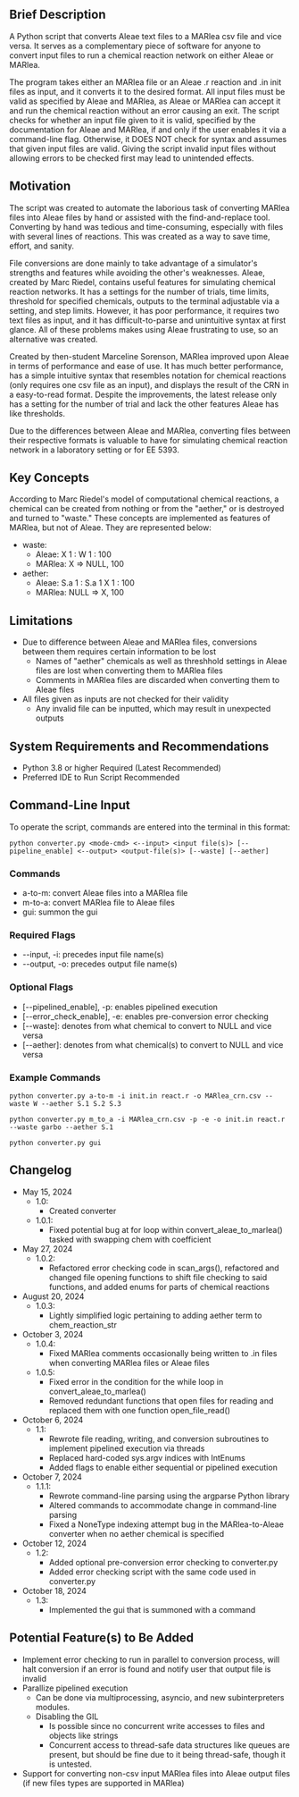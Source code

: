 ## Brief Description
A Python script that converts Aleae text files to a MARlea csv file and vice versa. It serves as a complementary piece of software for anyone to convert input files to run a chemical reaction network on either Aleae or MARlea. 

The program takes either an MARlea file or an Aleae .r reaction and .in init files as input, and it converts it to the desired format. All input files must be valid as specified by Aleae and MARlea, as Aleae or MARlea can accept it and run the chemical reaction without an error causing an exit. The script checks for whether an input file given to it is valid, specified by the documentation for Aleae and MARlea, if and only if the user enables it via a command-line flag. Otherwise, it DOES NOT check for syntax and assumes that given input files are valid. Giving the script invalid input files without allowing errors to be checked first may lead to unintended effects.

## Motivation
The script was created to automate the laborious task of converting MARlea files into Aleae files by hand or assisted with the find-and-replace tool. Converting by hand was tedious and time-consuming, especially with files with several lines of reactions. This was created as a way to save time, effort, and sanity. 

File conversions are done mainly to take advantage of a simulator's strengths and features while avoiding the other's weaknesses. Aleae, created by Marc Riedel, contains useful features for simulating chemical reaction networks. It has a settings for the number of trials, time limits, threshold for specified chemicals, outputs to the terminal adjustable via a setting, and step limits. However, it has poor performance, it requires two text files as input, and it has difficult-to-parse and unintuitive syntax at first glance. All of these problems makes using Aleae frustrating to use, so an alternative was created. 

Created by then-student Marceline Sorenson, MARlea improved upon Aleae in terms of performance and ease of use. It has much better performance, has a simple intuitive syntax that resembles notation for chemical reactions (only requires one csv file as an input), and displays the result of the CRN in a easy-to-read format. Despite the improvements, the latest release only has a setting for the number of trial and lack the other features Aleae has like thresholds.

Due to the differences between Aleae and MARlea, converting files between their respective formats is valuable to have for simulating chemical reaction network in a laboratory setting or for EE 5393.

## Key Concepts
According to Marc Riedel's model of computational chemical reactions, a chemical can be created from nothing or from the "aether," or is destroyed and turned to "waste." These concepts are implemented as features of MARlea, but not of Aleae. They are represented below:
* waste: 
  * Aleae: X 1 : W 1 : 100
  * MARlea: X => NULL, 100
* aether:
  * Aleae: S.a 1 : S.a 1 X 1 : 100
  * MARlea: NULL => X, 100

## Limitations 
* Due to difference between Aleae and MARlea files, conversions between them requires certain information to be lost
  * Names of "aether" chemicals as well as threshhold settings in Aleae files are lost when converting them to MARlea files
  * Comments in MARlea files are discarded when converting them to Aleae files
* All files given as inputs are not checked for their validity
  * Any invalid file can be inputted, which may result in unexpected outputs

## System Requirements and Recommendations
* Python 3.8 or higher Required (Latest Recommended)
* Preferred IDE to Run Script Recommended
 
## Command-Line Input
To operate the script, commands are entered into the terminal in this format:

```python converter.py <mode-cmd> <--input> <input file(s)> [--pipeline_enable] <--output> <output-file(s)> [--waste] [--aether]```

### Commands
* a-to-m: convert Aleae files into a MARlea file
* m-to-a: convert MARlea file to Aleae files
* gui: summon the gui

### Required Flags
* --input, -i: precedes input file name(s)
* --output, -o: precedes output file name(s)

### Optional Flags
* [--pipelined_enable], -p: enables pipelined execution
* [--error_check_enable], -e: enables pre-conversion error checking
* [--waste]: denotes from what chemical to convert to NULL and vice versa
* [--aether]: denotes from what chemical(s) to convert to NULL and vice versa

### Example Commands
```python converter.py a-to-m -i init.in react.r -o MARlea_crn.csv --waste W --aether S.1 S.2 S.3```

```python converter.py m_to_a -i MARlea_crn.csv -p -e -o init.in react.r --waste garbo --aether S.1```

```python converter.py gui```

## Changelog
* May 15, 2024
  * 1.0: 
    * Created converter
  * 1.0.1: 
    * Fixed potential bug at for loop within convert_aleae_to_marlea() tasked with swapping chem with coefficient
* May 27, 2024
  * 1.0.2: 
    * Refactored error checking code in scan_args(), refactored and changed file opening functions to shift file checking to said functions, and added enums for parts of chemical reactions
* August 20, 2024
  * 1.0.3: 
    * Lightly simplified logic pertaining to adding aether term to chem_reaction_str
* October 3, 2024
  * 1.0.4: 
    * Fixed MARlea comments occasionally being written to .in files when converting MARlea files or Aleae files
  * 1.0.5:
    * Fixed error in the condition for the while loop in convert_aleae_to_marlea()
    * Removed redundant functions that open files for reading and replaced them with one function open_file_read()
* October 6, 2024
  * 1.1: 
    * Rewrote file reading, writing, and conversion subroutines to implement pipelined execution via threads
    * Replaced hard-coded sys.argv indices with IntEnums
    * Added flags to enable either sequential or pipelined execution
* October 7, 2024
  * 1.1.1:
    * Rewrote command-line parsing using the argparse Python library
    * Altered commands to accommodate change in command-line parsing
    * Fixed a NoneType indexing attempt bug in the MARlea-to-Aleae converter when no aether chemical is specified
* October 12, 2024
  * 1.2: 
    * Added optional pre-conversion error checking to converter.py 
    * Added error checking script with the same code used in converter.py
* October 18, 2024
  * 1.3:
    * Implemented the gui that is summoned with a command

## Potential Feature(s) to Be Added
* Implement error checking to run in parallel to conversion process, will halt conversion if an error is found and notify user that output file is invalid
* Parallize pipelined execution
  * Can be done via multiprocessing, asyncio, and new subinterpreters modules.
  * Disabling the GIL 
    * Is possible since no concurrent write accesses to files and objects like strings
    * Concurrent access to thread-safe data structures like queues are present, but should be fine due to it being thread-safe, though it is untested.
* Support for converting non-csv input MARlea files into Aleae output files (if new files types are supported in MARlea)
